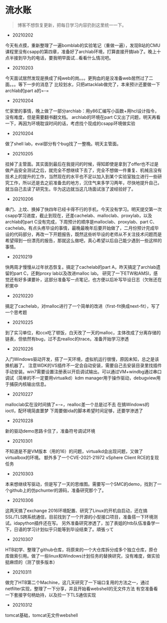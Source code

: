 # 流水账

> 博客不想恢复更新，把每日学习内容扔到这里统一一下。

- 20210202

今天有点摸，重新整理了一遍bomblab的实验笔记（重做一遍），发现B站的CMU课程里没有csapp的第四章，准备好了archlab环境，打算直接开搞lab了。晚上十点半接到华为的电话，要我明早面试...看看什么情况吧。

- 20210203

今天面试居然发现是换成了纯web的岗。。。更狗血的是没准备web居然过了二面。。。等下一步的消息了
比较划水，只把attacklab做完了，本来预计还要做一下archlab的part a的=-=

- 20210204

忙家里的事情，晚上做了一部分archlab：用y86汇编写小函数+用hcl设计指令，没有难度，但是需要翻书翻文档。
archlab的环境在part C又出了问题，明天再看一下，再因为环境耽误时间的话，考虑找个现成的csapp环境做实验

- 20210204

做了shell lab，eval部分有个bug找了一整晚。明天主管面。

- 20210205

挂掉了主管面。其实面到最后在我提问的时候，得知即使是拿到了offer也不过是做产品安全测试之后，就完全不想继续下去了，完全不想做一件重复、机械且没有技术上的提升的工作，当然现在的水平也不足以加入到某个实验室独立进行一些研究工作，所以还是去之前准备去的地方，沉住气来多学习两年，尽快地提升自己，就当自己去读了研究生。华为这边就当这几场面试涨了波经验好了。

- 20210206

串门、上坟、换掉了快四年已经卡得不行的手机，今天没有学习。明天提交第一次csapp学习进度，截止到现在，还差cachelab、malloclab、proxylab，以及archlab的part C没有完成，下周预计的顺序是malloclab、proxylab、part C、cachelab。有点头疼毕设的事情，最晚最晚年后要开始做了，二月份预计完成毕设的代码部分，再改一下开题报告，既然这些听毕设的老师从不关注技术问题而是希望得到一份漂亮的报告，那就这么做吧，真心希望以后自己能少遇到一些这样的事情。

- 20210219

快两周才慢慢从过年状态恢复。搞定了cachelab的part A，昨天搞定了archlab遗留的part C，还剩proxy lab以及改进malloc lab。
研究了一下ETW和AMSI，感觉还有好多课要补，这部分准备写一点笔记，也方便以后补写毕设日志（欠账还在积累中

- 20210220

搞定了cachelab，对malloc进行了一个简单的改进（first-fit换成next-fit），写了一个思考题

- 20210225

到了实习单位，和ccx吃了顿饭，白天改了一天的malloc，主体改成了分离存储的链表，但依然有bug，过不去realloc的trace。准备开始学习渗透

- 20210226

入门Windows驱动开发，搭了一天环境，虚拟机运行很慢，原因未知，总之是该换机器了。
注意WDK的VS插件不一定会自动安装，需要自己去安装目录里找插件手动安装。win7需要设置注册表以开启调试输出。可以通过VM+windbg通过串口调试（简单的不一定要用virtualkd）kdm manager用于操作驱动，debugview用于捕获内核输出信息。

- 20210227

malloclab实在没时间搞了=-=，realloc差一个总是过不去
在搞Windows的ioctl，配环境简直噩梦
下周要做ida的脚本希望时间足够，还要学渗透了

- 20210228

新的驱动demo思路卡住了，准备符号调试环境

- 20210301

不知道是不是VM版本（用的16）的问题，virtualkd会出现问题，又做了virtualbox的环境。
额外多了一个CVE-2021-21972 vSphere Client RCE的复现任务

- 20210303

本来想继续写驱动，但是写了一天的思维图。需要写一个SMC的demo，找到了一个github上的仿pchunter的源码，准备研究那个了。

- 20210306

这两天搞了exchange 2016环境配置、研究了Linux的开机自启动，还在搞SSL/TLS跨系统通信，目前找到了一个开源的小型接口项目，准备搭一下环境测试。idapython插件还在写。
另外准备研究渗透了，加了表姐的htb队伍准备学一下，日语的学习计划似乎只能等到毕设结束了。頑張って

- 20210307

HTB初学、整理了github仓库，将原来的一个大仓库拆分成多个独立仓库，原仓库做索引用。做了一些linux和Windows计划任务的替换研究，没有难度，做实验挺麻烦的（测了很多版本）

- 20210311

做完了HTB第二个Machine，这几天研究了一下端口复用的方法之一，通过netfilter实现，整理了一下分享，并且开始看webshell的无文件方法
有空准备看一下套接字句柄劫持，以及捡一下TLS通信实现

- 20210312

tomcat基础，tomcat无文件webshell
